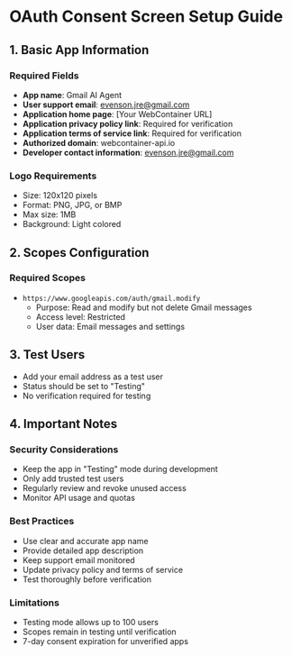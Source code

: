 # OAuth Consent Screen Setup Guide

## 1. Basic App Information

### Required Fields
- **App name**: Gmail AI Agent
- **User support email**: evenson.jre@gmail.com
- **Application home page**: [Your WebContainer URL]
- **Application privacy policy link**: Required for verification
- **Application terms of service link**: Required for verification
- **Authorized domain**: webcontainer-api.io
- **Developer contact information**: evenson.jre@gmail.com

### Logo Requirements
- Size: 120x120 pixels
- Format: PNG, JPG, or BMP
- Max size: 1MB
- Background: Light colored

## 2. Scopes Configuration

### Required Scopes
- `https://www.googleapis.com/auth/gmail.modify`
  - Purpose: Read and modify but not delete Gmail messages
  - Access level: Restricted
  - User data: Email messages and settings

## 3. Test Users
- Add your email address as a test user
- Status should be set to "Testing"
- No verification required for testing

## 4. Important Notes

### Security Considerations
- Keep the app in "Testing" mode during development
- Only add trusted test users
- Regularly review and revoke unused access
- Monitor API usage and quotas

### Best Practices
- Use clear and accurate app name
- Provide detailed app description
- Keep support email monitored
- Update privacy policy and terms of service
- Test thoroughly before verification

### Limitations
- Testing mode allows up to 100 users
- Scopes remain in testing until verification
- 7-day consent expiration for unverified apps